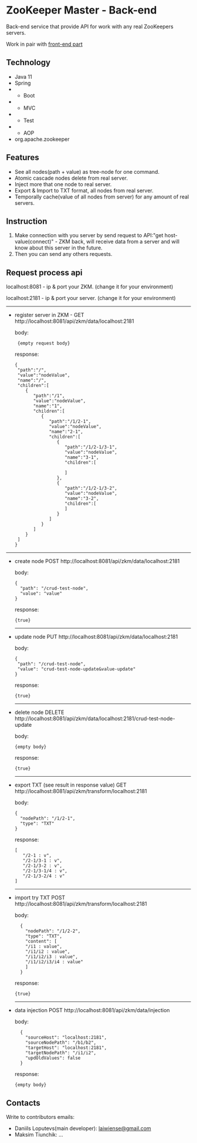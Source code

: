 # ZooKeeper Master - Back-end
Back-end service that provide API for work with any real ZooKeepers servers. 

Work in pair with
[front-end part](https://github.com/Tiunchik/zkmaster_front "front-end part")

## Technology
* Java 11
* Spring
* * Boot
* * MVC
* * Test
* * AOP
* org.apache.zookeeper

## Features
* See all nodes(path + value) as tree-node for one command.
* Atomic cascade nodes delete from real server.
* Inject more that one node to real server.
* Export & Import to TXT format, all nodes from real server.
* Temporally cache(value of all nodes from server) for any amount of real servers. 

## Instruction
1. Make connection with you server by send request to 
   API:"get host-value(connect)" - ZKM back, will receive data from 
   a server and will know about this server in the future.
2. Then you can send any others requests.


## Request process api
localhost:8081 - ip & port your ZKM. (change it for your environment)

localhost:2181 - ip & port your server. (change it for your environment)

---
* register server in ZKM - 
  GET http://localhost:8081/api/zkm/data/localhost:2181
  
  body:
    ```
     {empty request body}
    ```
  response:
  ```
  {
   "path":"/",
   "value":"nodeValue",
   "name":"/",
   "children":[
      {
         "path":"/1",
         "value":"nodeValue",
         "name":"1",
         "children":[
            {
               "path":"/1/2-1",
               "value":"nodeValue",
               "name":"2-1",
               "children":[
                  {
                     "path":"/1/2-1/3-1",
                     "value":"nodeValue",
                     "name":"3-1",
                     "children":[
                        
                     ]
                  },
                  {
                     "path":"/1/2-1/3-2",
                     "value":"nodeValue",
                     "name":"3-2",
                     "children":[
                     ]
                  }
               ]
            }
         ]
      }
   ]
  }
  ```

---
* create node
  POST http://localhost:8081/api/zkm/data/localhost:2181

  body:
  ```
  {
    "path": "/crud-test-node",
    "value": "value"
  }
  ```
  response:
  ```
  {true}
  ```

  ---
* update node
  PUT http://localhost:8081/api/zkm/data/localhost:2181

  body:
   ```
  {
    "path": "/crud-test-node",
    "value": "crud-test-node-update&value-update"
  }
  ```
  response:
  ```
  {true}
  ```


  ---
* delete node 
  DELETE http://localhost:8081/api/zkm/data/localhost:2181/crud-test-node-update

  body:
  ```
  {empty body}
  ```
  response:
  ```
  {true}
  ```
    

  ---
* export TXT (see result in response value)
  GET http://localhost:8081/api/zkm/transform/localhost:2181

  body:
  ```
  {
    "nodePath": "/1/2-1",
    "type": "TXT"
  }
  ```
  response:
  ```
  [
     "/2-1 : v",
     "/2-1/3-1 : v",
     "/2-1/3-2 : v",
     "/2-1/3-1/4 : v",
     "/2-1/3-2/4 : v"
  ]
  ```


  ---
* import try TXT
  POST http://localhost:8081/api/zkm/transform/localhost:2181

  body:
  ```
    {
      "nodePath": "/1/2-2",
      "type": "TXT",
      "content": [
      "/i1 : value",
      "/i1/i2 : value",
      "/i1/i2/i3 : value",
      "/i1/i2/i3/i4 : value"
      ]
    }
  ```
  response:
  ```
  {true}
  ```
  

  ---
* data injection
  POST http://localhost:8081/api/zkm/data/injection
  
  body:
  ```
    {
      "sourceHost": "localhost:2181",
      "sourceNodePath": "/b1/b2",
      "targetHost": "localhost:2181",
      "targetNodePath": "/i1/i2",
      "updOldValues": false
    }
    ```
  response:
  ```
  {empty body}
  ```

## Contacts
Write to contributors emails:
* Daniils Loputevs(main developer): laiwiense@gmail.com
* Maksim Tiunchik: ...
